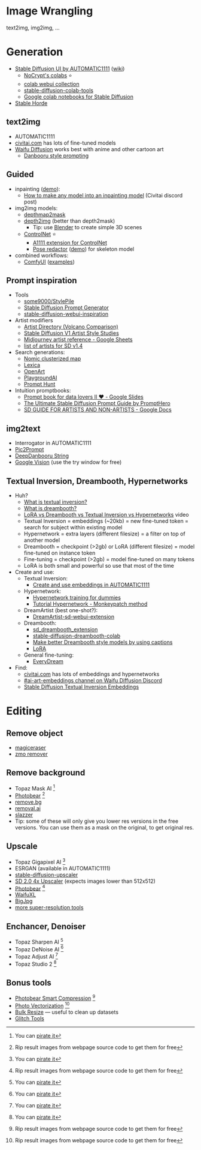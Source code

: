 # Image Wrangling

text2img, img2img, ...

# Generation
- [Stable Diffusion UI by AUTOMATIC1111](https://github.com/AUTOMATIC1111/stable-diffusion-webui) ([wiki](https://github.com/AUTOMATIC1111/stable-diffusion-webui/wiki))
	- [NoCrypt's colabs](https://rentry.org/nocrypt) ⭐
	- [colab webui collection](https://github.com/camenduru/stable-diffusion-webui-colab)
	- [stable-diffusion-colab-tools](https://github.com/karaage0703/stable-diffusion-colab-tools)
	- [Google colab notebooks for Stable Diffusion](https://github.com/hashborgir/awesome-ai#google-colab-notebooks-for-stable-diffusion)
- [Stable Horde](https://stablehorde.net/)

## text2img
- AUTOMATIC1111
- [civitai.com](https://civitai.com/) has lots of fine-tuned models
- [Waifu Diffusion](https://huggingface.co/hakurei/waifu-diffusion-v1-4) works best with anime and other cartoon art
	- [Danbooru style prompting](https://gist.github.com/harubaru/f727cedacae336d1f7877c4bbe2196e1#prompting)


## Guided
- inpainting ([demo](https://huggingface.co/spaces/huggingface-projects/diffuse-the-rest)):
	- [How to make any model into an inpainting model](https://discord.com/channels/1037799583784370196/1066431771069140992) (Civitai discord post)
- img2img models:
	- [depthmap2mask](https://github.com/Extraltodeus/depthmap2mask)
	- [depth2img](https://github.com/AUTOMATIC1111/stable-diffusion-webui/pull/5542) (better than depth2mask)
		- Tip: use [Blender](https://www.blender.org/) to create simple 3D scenes
	- [ControlNet](https://github.com/lllyasviel/ControlNet) ⭐
		- [A1111 extension for ControlNet](https://github.com/Mikubill/sd-webui-controlnet)
		- [Pose redactor](https://github.com/fkunn1326/openpose-editor) ([demo](https://huggingface.co/spaces/jonigata/PoseMaker)) for skeleton model
- combined workflows:
	- [ComfyUI](https://github.com/comfyanonymous/ComfyUI) ([examples](https://comfyanonymous.github.io/ComfyUI_examples/))
	

## Prompt inspiration
- Tools
	- [some9000/StylePile](https://github.com/some9000/StylePile)
	- [Stable Diffusion Prompt Generator](https://www.thomas.io/stable-diffusion-prompt-generator)
	- [stable-diffusion-webui-inspiration](https://github.com/yfszzx/stable-diffusion-webui-inspiration)
- Artist modifiers
	- [Artist Directory (Volcano Comparison)](https://aiartcreation.fandom.com/wiki/Artist_Directory_(Volcano_Comparison))
	- [Stable Diffusion V1 Artist Style Studies](https://proximacentaurib.notion.site/e28a4f8d97724f14a784a538b8589e7d?v=9d8b31b3cf544ed2bf2534446dbdfde0)
	- [Midjourney artist reference - Google Sheets](https://docs.google.com/spreadsheets/d/1e2MZ1K6WMTUuxlPAQ_2A0rz-H55NBykb66TY7DuerVg/edit#gid=2088669480)
	- [list of artists for SD v1.4](https://rentry.org/artists_sd-v1-4)
- Search generations:
	- [Nomic clusterized map](https://atlas.nomic.ai/map/809ef16a-5b2d-4291-b772-a913f4c8ee61/9ed7d171-650b-4526-85bf-3592ee51ea31)
	- [Lexica](https://lexica.art/)
	- [OpenArt](https://openart.ai/)
	- [PlaygroundAI](https://playgroundai.com/)
	- [Prompt Hunt](https://www.prompthunt.com/)
- Intuition promptbooks:
	- [Prompt book for data lovers II ❤️ - Google Slides](https://docs.google.com/presentation/d/1V8d6TIlKqB1j5xPFH7cCmgKOV_fMs4Cb4dwgjD5GIsg/edit#slide=id.g1834b964b0f_3_4)
	- [The Ultimate Stable Diffusion Prompt Guide by PromptHero](https://prompthero.com/stable-diffusion-prompt-guide)
	- [SD GUIDE FOR ARTISTS AND NON-ARTISTS - Google Docs](https://docs.google.com/document/d/1R2UZi5G-DXiz2HcCrfAFLYJoer_JPDEoZmV7wy1tEz0/edit#)

## img2text
- Interrogator in AUTOMATIC1111
- [Pic2Prompt](https://magicstudio.com/pic2prompt)
- [DeepDanbooru String](https://huggingface.co/spaces/NoCrypt/DeepDanbooru_string)
- [Google Vision](https://cloud.google.com/vision) (use the try window for free)

## Textual Inversion, Dreambooth, Hypernetworks
- Huh?
	- [What is textual inversion?](https://textual-inversion.github.io/)
	- [What is dreambooth?](https://dreambooth.github.io/)
	- [LoRA vs Dreambooth vs Textual Inversion vs Hypernetworks](https://www.youtube.com/watch?v=dVjMiJsuR5o) video
	- Textual Inversion = embeddings (~20kb) = new fine-tuned token = search for subject within existing model
	- Hypernetwork = extra layers (different filesize) = a filter on top of another model
	- Dreambooth = checkpoint (>2gb) or LoRA (different filesize) = model fine-tuned on instance token
	- Fine-tuning = checkpoint (>2gb) = model fine-tuned on many tokens
	- LoRA is both small and powerful so use that most of the time
- Create and use:
	- Textual Inversion:
		- [Create and use embeddings in AUTOMATIC1111](https://github.com/AUTOMATIC1111/stable-diffusion-webui/wiki/Textual-Inversion)
	- Hypernetwork:
		- [Hypernetwork training for dummies](https://rentry.org/hypernetwork4dumdums)
		- [Tutorial Hypernetwork - Monkeypatch method](https://civitai.com/models/4086)
	- DreamArtist (best one-shot?):
		- [DreamArtist-sd-webui-extension](https://github.com/7eu7d7/DreamArtist-sd-webui-extension)
	- Dreambooth:
		- [sd_dreambooth_extension](https://github.com/d8ahazard/sd_dreambooth_extension)
		- [stable-diffusion-dreambooth-colab](https://github.com/camenduru/stable-diffusion-dreambooth-colab)
		- [Make better Dreambooth style models by using captions](https://old.reddit.com/r/StableDiffusion/comments/zcr644/make_better_dreambooth_style_models_by_using/)
		- [LoRA](https://rentry.org/lora_train)
	- General fine-tuning:
		- [EveryDream](https://github.com/victorchall/EveryDream2trainer)
- Find:
	- [civitai.com](https://civitai.com/) has lots of embeddings and hypernetworks
	- [\#ai-art-embeddings channel on Waifu Diffusion Discord](https://discord.com/channels/930499730843250783/1044620915377451058)
	- [Stable Diffusion Textual Inversion Embeddings](https://cyberes.github.io/stable-diffusion-textual-inversion-models/)

# Editing

## Remove object
- [magiceraser](https://magicstudio.com/magiceraser)
- [zmo remover](https://remover.zmo.ai/)

## Remove background
- Topaz Mask AI [^1]
- [Photobear](https://photobear.io/background_removal) [^2]
- [remove.bg](https://www.remove.bg/)
- [removal.ai](https://removal.ai/)
- [slazzer](https://www.slazzer.com/)
- Tip: some of these will only give you lower res versions in the free versions. You can use them as a mask on the original, to get original res. 

## Upscale
- Topaz Gigapixel AI [^1]
- ESRGAN (available in AUTOMATIC1111)
- [stable-diffusion-upscaler](https://huggingface.co/spaces/stabilityai/stable-diffusion-upscaler)
- [SD 2.0 4x Upscaler](https://huggingface.co/spaces/Manjushri/SD-2.0-4X-Upscaler) (expects images lower than 512x512)
- [Photobear](https://photobear.io/super_resolution) [^2]
- [WaifuXL](https://waifuxl.com/)
- [BigJpg](https://bigjpg.com/)
- [more super-resolution tools](https://replicate.com/collections/super-resolution)

## Enchancer, Denoiser
- Topaz Sharpen AI [^1]
- Topaz DeNoise AI [^1]
- Topaz Adjust AI [^1]
- Topaz Studio 2 [^1]

## Bonus tools
- [Photobear Smart Compression](https://photobear.io/compression) [^2]
- [Photo Vectorization](https://photobear.io/vectorize) [^2]
- [Bulk Resize](https://www.birme.net/) — useful to clean up datasets
- [Glitch Tools](Glitch-Tools)



[^1]: You can [pirate it](Piracy-Open-Content)
[^2]:  Rip result images from webpage source code to get them for free